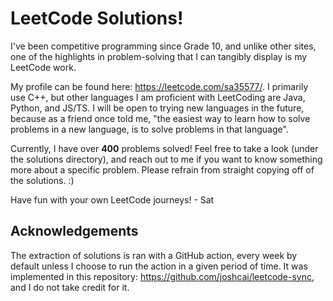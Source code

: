 # LeetCode Solutions!

I've been competitive programming since Grade 10, and unlike other sites, one of the highlights in problem-solving that I can tangibly display is my LeetCode work.

My profile can be found here: https://leetcode.com/sa35577/. I primarily use C++, but other languages I am proficient with LeetCoding are Java, Python, and JS/TS. I will be open to trying new languages in the future, because as a friend once told me, "the easiest way to learn how to solve problems in a new language, is to solve problems in that language".

Currently, I have over **400** problems solved! Feel free to take a look (under the solutions directory), and reach out to me if you want to know something more about a specific problem. Please refrain from straight copying off of the solutions. :)

Have fun with your own LeetCode journeys! - Sat

## Acknowledgements

The extraction of solutions is ran with a GitHub action, every week by default unless I choose to run the action in a given period of time. It was implemented in this repository: https://github.com/joshcai/leetcode-sync, and I do not take credit for it. 
